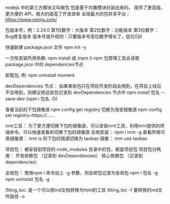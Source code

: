 nodejs 中的第三方模块又叫做包
包是基于内置模块封装出来的， 提供了更高级、更方便的 API，极大的提高了开发效率
全球最大的包共享平台： https://www.npmjs.com/


包版本号，例：2.24.0
第1位数字：大版本
第2位数字：功能版本
第3位数字：Bug修复版本
版本号提升规则：只要版本号高位数字增长了，低位归0


快速新建 package.json 文件
npm init -y

一次性安装所用依赖: npm install  或 (npm i)
npm 包管理工具会读取package.json 中的 dependencies节点

卸载包, 例:
npm uninstall moment

devDependencies 节点：
如果某些包只在项目开发阶段会用到，在项目上线后不会用到，则建议把这些包记录到 devDependencies 节点中
npm install 包名 --save-dev    (npm i 包名 -D)


查看当前的下包镜像源
npm config get registry
切换为淘宝镜像源
npm config set registry=https://......


nrm工具：
为了更方便切换下包的镜像源，可以安装nrm工具，利用nrm提供的终端命令，可以快速查看和切换下包的镜像源
全局安装： npm i nrm -g
查看所用可用镜像源： nrm ls
将下包的镜源切换为 taobao 镜像： nrm use taobao


项目包：
被安装到项目的 node_modules 目录中的包，都是项目包
项目包分两类：
开发依赖包 （记录到 devDependencies）
核心依赖包 （记录到 dependencies）

全局包：
使用npm i 命令加上 -g 参数，则会把包记录为全局包
npm i 包名 -g
npm uninstall 包名 -g


i5ting_toc: 是一个可以把md文档转换为html的工具
i5ting_toc -f 要转换的md文件路径 -o